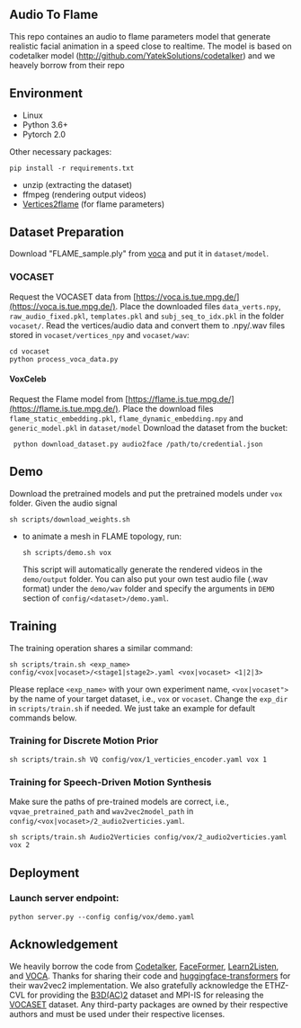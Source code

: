 ## **Audio To Flame**
This repo containes an audio to flame parameters model that generate realistic facial animation in a speed close to realtime.
The model is based on codetalker model (http://github.com/YatekSolutions/codetalker) and we heavely borrow from their repo

## **Environment**
- Linux
- Python 3.6+
- Pytorch 2.0

Other necessary packages:
```
pip install -r requirements.txt
```
- unzip (extracting the dataset)
- ffmpeg (rendering output videos)
- [Vertices2flame](http://github.com/YatekSolutions/vertices2flame) (for flame parameters)

## **Dataset Preparation**
Download "FLAME_sample.ply" from [voca](https://github.com/TimoBolkart/voca/tree/master/template) and put it in `dataset/model`.
### VOCASET
Request the VOCASET data from [https://voca.is.tue.mpg.de/](https://voca.is.tue.mpg.de/). Place the downloaded files `data_verts.npy`, `raw_audio_fixed.pkl`, `templates.pkl` and `subj_seq_to_idx.pkl` in the folder `vocaset/`.  Read the vertices/audio data and convert them to .npy/.wav files stored in `vocaset/vertices_npy` and `vocaset/wav`:
```
cd vocaset
python process_voca_data.py
```

#### VoxCeleb 
Request the Flame model from [https://flame.is.tue.mpg.de/](https://flame.is.tue.mpg.de/). Place the download files `flame_static_embedding.pkl`, `flame_dynamic_embedding.npy` and `generic_model.pkl` in `dataset/model`
Download the dataset from the bucket:
```
 python download_dataset.py audio2face /path/to/credential.json
```

## **Demo**
Download the pretrained models and put the pretrained models under `vox` folder. Given the audio signal
```
sh scripts/download_weights.sh
```

- to animate a mesh in FLAME topology, run: 
	```
	sh scripts/demo.sh vox
	```

	This script will automatically generate the rendered videos in the `demo/output` folder. You can also put your own test audio file (.wav format) under the `demo/wav` folder and specify the arguments in `DEMO` section of `config/<dataset>/demo.yaml`.

## **Training**

The training operation shares a similar command:
```
sh scripts/train.sh <exp_name> config/<vox|vocaset>/<stage1|stage2>.yaml <vox|vocaset> <1|2|3>
```
Please replace `<exp_name>` with your own experiment name, `<vox|vocaset">` by the name of your target dataset, i.e., `vox` or `vocaset`. Change the `exp_dir` in `scripts/train.sh` if needed. We just take an example for default commands below.

### **Training for Discrete Motion Prior**

```
sh scripts/train.sh VQ config/vox/1_verticies_encoder.yaml vox 1
```

### **Training for Speech-Driven Motion Synthesis**
Make sure the paths of pre-trained models are correct, i.e., `vqvae_pretrained_path` and `wav2vec2model_path` in `config/<vox|vocaset>/2_audio2verticies.yaml`.
```
sh scripts/train.sh Audio2Verticies config/vox/2_audio2verticies.yaml vox 2
```

## **Deployment**
### Launch server endpoint:
```
python server.py --config config/vox/demo.yaml
```


## **Acknowledgement**
We heavily borrow the code from
[Codetalker]('https://github.com/Doubiiu/CodeTalker'),
[FaceFormer](https://github.com/EvelynFan/FaceFormer),
[Learn2Listen](https://github.com/RenYurui/PIRender), and
[VOCA](https://github.com/TimoBolkart/voca). Thanks
for sharing their code and [huggingface-transformers](https://github.com/huggingface/transformers/blob/main/src/transformers/models/wav2vec2/modeling_wav2vec2.py) for their wav2vec2 implementation. We also gratefully acknowledge the ETHZ-CVL for providing the [B3D(AC)2](https://data.vision.ee.ethz.ch/cvl/datasets/b3dac2.en.html) dataset and MPI-IS for releasing the [VOCASET](https://voca.is.tue.mpg.de/) dataset. Any third-party packages are owned by their respective authors and must be used under their respective licenses.
